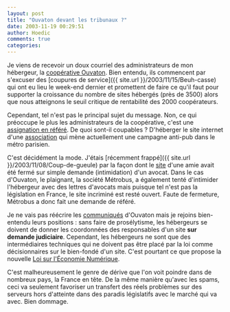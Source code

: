 ```yaml
---
layout: post
title: "Ouvaton devant les tribunaux ?"
date: 2003-11-19 00:29:51
author: Hoedic
comments: true
categories: 
---
```



Je viens de recevoir un doux courriel des administrateurs de mon hébergeur, la [coopérative Ouvaton](http://ouvaton.coop/). Bien entendu, ils commencent par s'excuser des [coupures de service]({{ site.url }}/2003/11/15/Beuh-casse) qui ont eu lieu le week-end dernier et promettent de faire ce qu'il faut pour supporter la croissance du nombre de sites hébergés (près de 3500) alors que nous atteignons le seuil critique de rentabilité des 2000 coopérateurs.

Cependant, tel n'est pas le principal sujet du message. Non, ce qui préoccupe le plus les administrateurs de la coopérative, c'est une [assignation en référé](http://ouvaton.coop/extranet.html?id=65). De quoi sont-il coupables ? D'héberger le site internet d'une <a href="http://stopub.ouvaton.org/" title="Collectif Stopub">association</a> qui mène actuellement une campagne anti-pub dans le métro parisien.

C'est décidément la mode. J'étais [récemment frappé]({{ site.url }}/2003/11/08/Coup-de-gueule) par la façon dont le <a href="http://www.vivreaquebec.com/" title="VivreAQuebec Censuré !">site</a> d'une amie avait été fermé sur simple demande (intimidation) d'un avocat. Dans le cas d'Ouvaton, le plaignant, la société Métrobus, a également tenté d'intimider l'hébergeur avec des lettres d'avocats mais puisque tel n'est pas la législation en France, le site incriminé est resté ouvert. Faute de fermeture, Métrobus a donc fait une demande de référé.

Je ne vais pas réécrire les [communiqués](http://ouvaton.coop/extranet.html?id=62) d'Ouvaton mais je rejoins bien-entendu leurs positions : sans faire de prosélytisme, les hébergeurs se doivent de donner les coordonnées des responsables d'un site **sur demande judiciaire**. Cependant, les hébergeurs ne sont que des intermédiaires techniques qui ne doivent pas être placé par la loi comme décisionnaires sur le bien-fondé d'un site. C'est pourtant ce que propose la nouvelle [Loi sur l'Économie Numérique](http://www.assemblee-nat.fr/12/dossiers/economie_numerique.asp).

C'est malheureusement le genre de dérive que l'on voit poindre dans de nombreux pays, la France en tête. De la même manière qu'avec les spams, ceci va seulement favoriser un transfert des réels problèmes sur des serveurs hors d'atteinte dans des paradis législatifs avec le marché qui va avec. Bien dommage.
